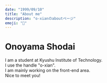 ```yaml
---
date: "1999/09/10"
title: "About me"
description: "o-xianのaboutページ"
emoji: "👋"
---
```


# Onoyama Shodai

I am a student at Kyushu Institute of Technology.  
I use the handle "o-xian".  
I am mainly working on the front-end area.  
Nice to meet you!
